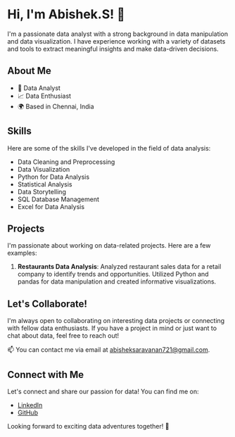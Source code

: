 # Hi, I'm Abishek.S! 👋

I'm a passionate data analyst with a strong background in data manipulation and data visualization. I have experience working with a variety of datasets and tools to extract meaningful insights and make data-driven decisions.

## About Me

- 💼 Data Analyst
- 📈 Data Enthusiast
- 🌍 Based in Chennai, India

## Skills

Here are some of the skills I've developed in the field of data analysis:

- Data Cleaning and Preprocessing
- Data Visualization
- Python for Data Analysis
- Statistical Analysis
- Data Storytelling
- SQL Database Management
- Excel for Data Analysis

## Projects

I'm passionate about working on data-related projects. Here are a few examples:

1. **Restaurants Data Analysis**: Analyzed restaurant sales data for a retail company to identify trends and opportunities. Utilized Python and pandas for data manipulation and created informative visualizations.

## Let's Collaborate!

I'm always open to collaborating on interesting data projects or connecting with fellow data enthusiasts. If you have a project in mind or just want to chat about data, feel free to reach out!

📫 You can contact me via email at [abisheksaravanan721@gmail.com](mailto:your.email@example.com).

## Connect with Me

Let's connect and share our passion for data! You can find me on:

- [LinkedIn](https://www.linkedin.com/in/abishek721/)
- [GitHub](https://github.com/Abishek721)

Looking forward to exciting data adventures together! 🚀

<!---
Abishek721/Abishek721 is a ✨ special ✨ repository because its `README.md` (this file) appears on your GitHub profile.
You can click the Preview link to take a look at your changes.
--->
